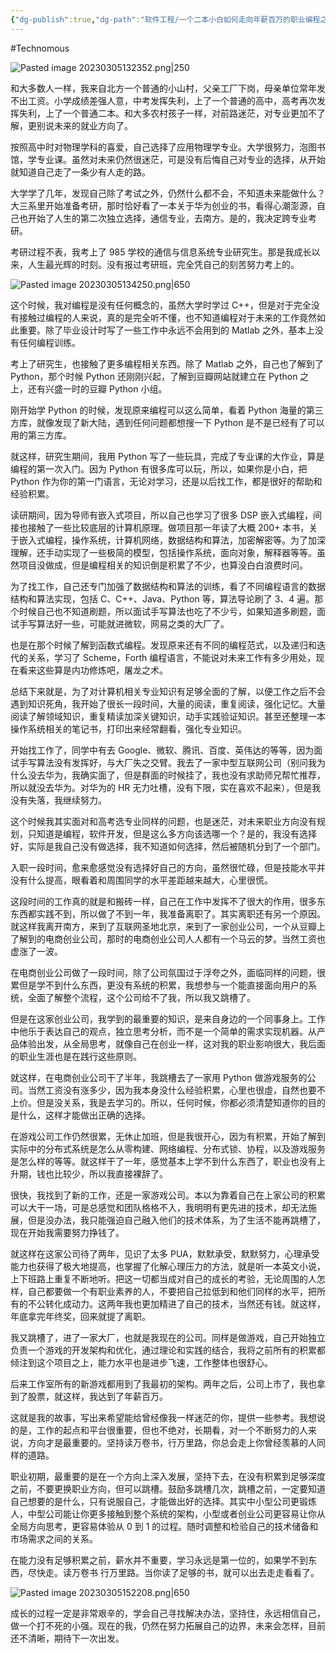 ```yaml
---
{"dg-publish":true,"dg-path":"软件工程/一个二本小白如何走向年薪百万的职业编程之路.md","permalink":"/软件工程/一个二本小白如何走向年薪百万的职业编程之路/","created":"2023-03-05T13:23:41.000+08:00","updated":"2025-04-03T15:25:41.000+08:00"}
---
```


#Technomous 

![Pasted image 20230305132352.png|250](/img/user/0.Asset/resource/Pasted%20image%2020230305132352.png)

和大多数人一样，我来自北方一个普通的小山村，父亲工厂下岗，母亲单位常年发不出工资。小学成绩差强人意，中考发挥失利，上了一个普通的高中，高考再次发挥失利，上了一个普通二本。和大多农村孩子一样，对前路迷茫，对专业更加不了解，更别说未来的就业方向了。

按照高中时对物理学科的喜爱，自己选择了应用物理学专业。大学很努力，泡图书馆，学专业课。虽然对未来仍然很迷茫，可是没有后悔自己对专业的选择，从开始就知道自己走了一条少有人走的路。

大学学了几年，发现自己除了考试之外，仍然什么都不会，不知道未来能做什么？大三系里开始准备考研，那时恰好看了一本关于华为创业的书，看得心潮澎源，自己也开始了人生的第二次独立选择，通信专业，去南方。是的，我决定跨专业考研。

考研过程不表，我考上了 985 学校的通信与信息系统专业研究生。那是我成长以来，人生最光辉的时刻。没有报过考研班，完全凭自己的刻苦努力考上的。

![Pasted image 20230305134250.png|650](/img/user/0.Asset/resource/Pasted%20image%2020230305134250.png)

这个时候，我对编程是没有任何概念的，虽然大学时学过 C++，但是对于完全没有接触过编程的人来说，真的是完全听不懂，也不知道编程对于未来的工作竟然如此重要。除了毕业设计时写了一些工作中永远不会用到的 Matlab 之外，基本上没有任何编程训练。

考上了研究生，也接触了更多编程相关东西。除了 Matlab 之外，自己也了解到了 Python，那个时候 Python 还刚刚兴起，了解到豆瓣网站就建立在 Python 之上，还有兴盛一时的豆瓣 Python 小组。

刚开始学 Python 的时候，发现原来编程可以这么简单，看着 Python 海量的第三方库，就像发现了新大陆，遇到任何问题都想搜一下 Python 是不是已经有了可以用的第三方库。

就这样，研究生期间，我用 Python 写了一些玩具，完成了专业课的大作业，算是编程的第一次入门。因为 Python 有很多库可以玩，所以，如果你是小白，把 Python 作为你的第一门语言，无论对学习，还是以后找工作，都是很好的帮助和经验积累。

读研期间，因为导师有嵌入式项目，所以自己也学习了很多 DSP 嵌入式编程，间接也接触了一些比较底层的计算机原理。做项目那一年读了大概 200+ 本书，关于嵌入式编程，操作系统，计算机网络，数据结构和算法，加密解密等。为了加深理解，还手动实现了一些极简的模型，包括操作系统，面向对象，解释器等等。虽然项目没做成，但是编程相关的知识倒是积累了不少，也算没白白浪费时问。

为了找工作，自己还专门加强了数据结构和算法的训练，看了不同编程语言的数据结构和算法实现，包括 C、C++、Java、Python 等，算法导论刷了 3、4 遍。那个时候自己也不知道刷题，所以面试手写算法也吃了不少亏，如果知道多刷题，面试手写算法好一些，可能就进微软，网易之类的大厂了。

也是在那个时候了解到函数式编程。发现原来还有不同的编程范式，以及递归和迭代的关系，学习了 Scheme，Forth 编程语言，不能说对未来工作有多少用处，现在看来这些算是内功修炼吧，屠龙之术。

总结下来就是，为了对计算机相关专业知识有足够全面的了解，以便工作之后不会遇到知识死角，我开始了很长一段时间，大量的阅读，重复阅读，强化记忆。大量阅读了解领域知识，重复精读加深关键知识，动手实践验证知识。甚至还整理一本操作系统相关的笔记书，打印出来经常翻看，强化专业知识。

开始找工作了，同学中有去 Google、微软、腾讯、百度、英伟达的等等，因为面试手写算法没有发挥好，与大厂失之交臂。我去了一家中型互联网公司（别问我为什么没去华为，我确实面了，但是群面的时候挂了，我也没有求助师兄帮忙推荐，所以就没去华为。对华为的 HR 无力吐槽，没有下限，实在喜欢不起来），但是我没有失落，我继续努力。

这个时候我其实面对和高考选专业同样的问题，也是迷茫，对未来职业方向没有规划，只知道是编程，软件开发，但是这么多方向该选哪一个？是的，我没有选择好，实际是我自己没有做选择，我不知道如何选择，然后被随机分到了一个部门。

入职一段时间，愈来愈感觉没有选择好自己的方向，虽然很忙碌，但是技能水平并没有什么提高，眼看着和周围同学的水平差距越来越大，心里很慌。

这段时间的工作真的就是和搬砖一样，自己在工作中发挥不了很大的作用，很多东东西都实践不到，所以做了不到一年，我准备离职了。其实离职还有另一个原因。就这样我离开南方，来到了互联网圣地北京，来到了一家创业公司，一个从豆瓣上了解到的电商创业公司，那时的电商创业公司人人都有一个马云的梦。当然工资也虚涨了一波。

在电商创业公司做了一段时间，除了公司氛国过于浮夸之外，面临同样的问题，很累但是学不到什么东西，更没有系统的积累，我想参与一个能直接面向用户的系统，全面了解整个流程，这个公司给不了我，所以我又跳槽了。

但是在这家创业公司，我学到的最重要的知识，是来自身边的一个同事身上。工作中他乐于表达自己的观点，独立思考分析，而不是一个简单的需求实现机器。从产品体验出发，从全局思考，就像自己在创业一样，这对我的职业影响很大，我后面的职业生涯也是在践行这些原则。

就这样，在电商创业公司干了半年，我跳槽去了一家用 Python 做游戏服务的公司。当然工资没有涨多少，因为我本身没什么经验积累，心里也很虛，自然也要不上价。但是没关系，我是去学习的。所以，任何时候，你都必须清楚知道你的目的是什么，这样才能做出正确的选择。

在游戏公司工作仍然很累，无休止加班，但是我很开心，因为有积累，开始了解到实际中的分布式系统是怎么从零构建、网络编程、分布式锁、协程，以及游戏服务是怎么样的等等。就这样干了一年，感觉基本上学不到什么东西了，职业也没有上升期，钱也比较少，所以我直接裸辞了。

很快，我找到了新的工作，还是一家游戏公司。本以为靠着自己在上家公司的积累可以大干一场，可是总感觉和团队格格不入，我明明有更先进的技术，却无法施展，但是没办法，我只能强迫自己融入他们的技术体系，为了生活不能再跳槽了，现在开始我需要努力挣钱了。

就这样在这家公司待了两年，见识了太多 PUA，默默承受，默默努力，心理承受能力也获得了极大地提高，也掌握了化解心理压力的方法，就是听一本英文小说，上下班路上重复不断地听。把这一切都当成对自己的成长的考验，无论周围的人怎样，自己都要做一个有职业素养的人，不要把自己拉低到和他们同样的水平，把所有的不公转化成动力。这两年我也更加精进了自己的技术，当然还有钱。就这样，年底拿完年终奖，回来就提了离职。

我又跳槽了，进了一家大厂，也就是我现在的公司。同样是做游戏，自己开始独立负责一个游戏的开发架构和优化，通过理论和实践的结合，我将之前所有的积累都倾注到这个项目之上，能力水平也是进步飞速，工作整体也很舒心。

后来工作室所有的新游戏都用到了我最初的架构。两年之后，公司上市了，我也拿到了股票，就这样，我达到了年薪百万。

这就是我的故事，写出来希望能给曾经像我一样迷茫的你，提供一些参考。我想说的是，工作的起点和平台很重要，但也不绝对，长期看，对一个不断努力的人来说，方向才是最重要的。坚持读万卷书，行万里路，你总会走上你曾经羡慕的人同样的道路。

职业初期，最重要的是在一个方向上深入发展，坚持下去，在没有积累到足够深度之前，不要更换职业方向，但可以跳槽。鼓励多跳槽几次，跳槽之前，一定要知道自己想要的是什么，只有说服自己，才能做出好的选择。其实中小型公司更锻炼人，中型公司能让你更多接触到整个系统的架构，小型或者创业公司更容易让你从全局方向思考，更容易体验从 0 到 1 的过程。随时调整和检验自己的技术储备和市场需求之间的关系。

在能力没有足够积累之前，薪水并不重要，学习永远是第一位的，如果学不到东西，尽快走。读万卷书 行万里路。当你读了足够的书，就可以出去走走看看了。

![Pasted image 20230305152208.png|650](/img/user/0.Asset/resource/Pasted%20image%2020230305152208.png)

成长的过程一定是非常艰辛的，学会自己寻找解决办法，坚持住，永远相信自己，做一个打不死的小强。现在的我，仍然在努力拓展自己的边界，未来会怎样，目前还不清晰，期待下一次出发。